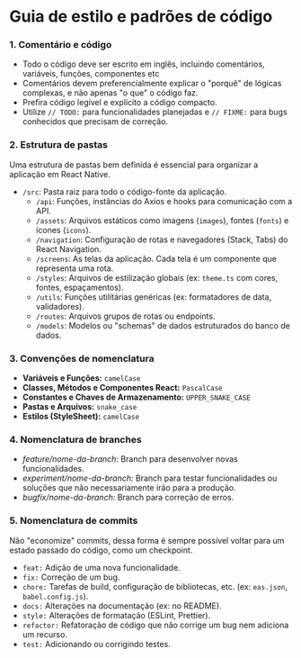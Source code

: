 # Guia de estilo e padrões de código

### 1. Comentário e código

- Todo o código deve ser escrito em inglês, incluindo comentários, variáveis, funções, componentes etc
- Comentários devem preferencialmente explicar o "porquê" de lógicas complexas, e não apenas "o que" o código faz.
- Prefira código legível e explícito a código compacto.
- Utilize `// TODO:` para funcionalidades planejadas e `// FIXME:` para bugs conhecidos que precisam de correção.

### 2. Estrutura de pastas

Uma estrutura de pastas bem definida é essencial para organizar a aplicação em React Native.

- `/src`: Pasta raiz para todo o código-fonte da aplicação.
    - `/api`: Funções, instâncias do Axios e hooks para comunicação com a API.
    - `/assets`: Arquivos estáticos como imagens (`images`), fontes (`fonts`) e ícones (`icons`).
    - `/navigation`: Configuração de rotas e navegadores (Stack, Tabs) do React Navigation.
    - `/screens`: As telas da aplicação. Cada tela é um componente que representa uma rota.
    - `/styles`: Arquivos de estilização globais (ex: `theme.ts` com cores, fontes, espaçamentos).
    - `/utils`: Funções utilitárias genéricas (ex: formatadores de data, validadores).
    - `/routes`: Arquivos grupos de rotas ou endpoints.
    - `/models`: Modelos ou "schemas" de dados estruturados do banco de dados.

### 3. Convenções de nomenclatura

- **Variáveis e Funções:** `camelCase`
- **Classes, Métodos e Componentes React:** `PascalCase`
- **Constantes e Chaves de Armazenamento:** `UPPER_SNAKE_CASE`
- **Pastas e Arquivos:** `snake_case`
- **Estilos (StyleSheet):** `camelCase`

### 4. Nomenclatura de branches

- *feature/nome-da-branch:* Branch para desenvolver novas funcionalidades.
- *experiment/nome-da-branch:* Branch para testar funcionalidades ou soluções que não necessariamente irão para a produção.
- *bugfix/nome-da-branch:* Branch para correção de erros.

### 5. Nomenclatura de commits

Não "economize" commits, dessa forma é sempre possível voltar para um estado passado do código, como um checkpoint.
- `feat:` Adição de uma nova funcionalidade.
- `fix:` Correção de um bug.
- `chore:` Tarefas de build, configuração de bibliotecas, etc. (ex: `eas.json`, `babel.config.js`).
- `docs:` Alterações na documentação (ex: no README).
- `style:` Alterações de formatação (ESLint, Prettier).
- `refactor:` Refatoração de código que não corrige um bug nem adiciona um recurso.
- `test:` Adicionando ou corrigindo testes.
